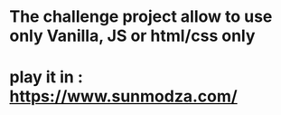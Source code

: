 # The challenge project allow to use only Vanilla, JS or html/css only
# play it in : https://www.sunmodza.com/
